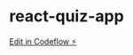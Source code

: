 # react-quiz-app

[Edit in Codeflow ⚡️](https://stackblitz.com/~/github.com/Nikhil1141/react-quiz-app)